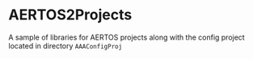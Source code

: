 # AERTOS2Projects
A sample of libraries for AERTOS projects along with the config project located in directory ```AAAConfigProj```
